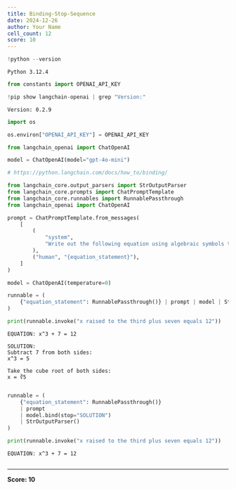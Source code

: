 ```yaml
---
title: Binding-Stop-Sequence
date: 2024-12-26
author: Your Name
cell_count: 12
score: 10
---
```


```python
!python --version
```

    Python 3.12.4



```python
from constants import OPENAI_API_KEY
```


```python
!pip show langchain-openai | grep "Version:"
```

    Version: 0.2.9



```python
import os
```


```python
os.environ["OPENAI_API_KEY"] = OPENAI_API_KEY
```


```python
from langchain_openai import ChatOpenAI

model = ChatOpenAI(model="gpt-4o-mini")
```


```python
# https://python.langchain.com/docs/how_to/binding/
```


```python
from langchain_core.output_parsers import StrOutputParser
from langchain_core.prompts import ChatPromptTemplate
from langchain_core.runnables import RunnablePassthrough
from langchain_openai import ChatOpenAI

prompt = ChatPromptTemplate.from_messages(
    [
        (
            "system",
            "Write out the following equation using algebraic symbols then solve it. Use the format\n\nEQUATION:...\nSOLUTION:...\n\n",
        ),
        ("human", "{equation_statement}"),
    ]
)

model = ChatOpenAI(temperature=0)

runnable = (
    {"equation_statement": RunnablePassthrough()} | prompt | model | StrOutputParser()
)
```


```python
print(runnable.invoke("x raised to the third plus seven equals 12"))
```

    EQUATION: x^3 + 7 = 12
    
    SOLUTION: 
    Subtract 7 from both sides:
    x^3 = 5
    
    Take the cube root of both sides:
    x = ∛5



```python

```


```python
runnable = (
    {"equation_statement": RunnablePassthrough()}
    | prompt
    | model.bind(stop="SOLUTION")
    | StrOutputParser()
)

print(runnable.invoke("x raised to the third plus seven equals 12"))
```

    EQUATION: x^3 + 7 = 12
    
    



```python

```


---
**Score: 10**